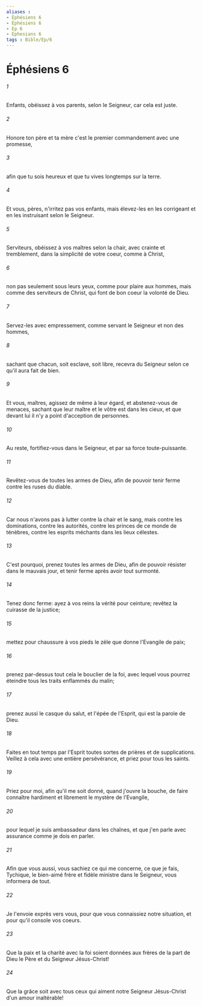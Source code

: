 ```yaml
---
aliases : 
- Éphésiens 6
- Éphésiens 6
- Ep 6
- Ephesians 6
tags : Bible/Ep/6
---
```


# Éphésiens 6

###### 1
Enfants, obéissez à vos parents, selon le Seigneur, car cela est juste.
###### 2
Honore ton père et ta mère c'est le premier commandement avec une promesse,
###### 3
afin que tu sois heureux et que tu vives longtemps sur la terre.
###### 4
Et vous, pères, n'irritez pas vos enfants, mais élevez-les en les corrigeant et en les instruisant selon le Seigneur.
###### 5
Serviteurs, obéissez à vos maîtres selon la chair, avec crainte et tremblement, dans la simplicité de votre coeur, comme à Christ,
###### 6
non pas seulement sous leurs yeux, comme pour plaire aux hommes, mais comme des serviteurs de Christ, qui font de bon coeur la volonté de Dieu.
###### 7
Servez-les avec empressement, comme servant le Seigneur et non des hommes,
###### 8
sachant que chacun, soit esclave, soit libre, recevra du Seigneur selon ce qu'il aura fait de bien.
###### 9
Et vous, maîtres, agissez de même à leur égard, et abstenez-vous de menaces, sachant que leur maître et le vôtre est dans les cieux, et que devant lui il n'y a point d'acception de personnes.
###### 10
Au reste, fortifiez-vous dans le Seigneur, et par sa force toute-puissante.
###### 11
Revêtez-vous de toutes les armes de Dieu, afin de pouvoir tenir ferme contre les ruses du diable.
###### 12
Car nous n'avons pas à lutter contre la chair et le sang, mais contre les dominations, contre les autorités, contre les princes de ce monde de ténèbres, contre les esprits méchants dans les lieux célestes.
###### 13
C'est pourquoi, prenez toutes les armes de Dieu, afin de pouvoir résister dans le mauvais jour, et tenir ferme après avoir tout surmonté.
###### 14
Tenez donc ferme: ayez à vos reins la vérité pour ceinture; revêtez la cuirasse de la justice;
###### 15
mettez pour chaussure à vos pieds le zèle que donne l'Evangile de paix;
###### 16
prenez par-dessus tout cela le bouclier de la foi, avec lequel vous pourrez éteindre tous les traits enflammés du malin;
###### 17
prenez aussi le casque du salut, et l'épée de l'Esprit, qui est la parole de Dieu.
###### 18
Faites en tout temps par l'Esprit toutes sortes de prières et de supplications. Veillez à cela avec une entière persévérance, et priez pour tous les saints.
###### 19
Priez pour moi, afin qu'il me soit donné, quand j'ouvre la bouche, de faire connaître hardiment et librement le mystère de l'Evangile,
###### 20
pour lequel je suis ambassadeur dans les chaînes, et que j'en parle avec assurance comme je dois en parler.
###### 21
Afin que vous aussi, vous sachiez ce qui me concerne, ce que je fais, Tychique, le bien-aimé frère et fidèle ministre dans le Seigneur, vous informera de tout.
###### 22
Je l'envoie exprès vers vous, pour que vous connaissiez notre situation, et pour qu'il console vos coeurs.
###### 23
Que la paix et la charité avec la foi soient données aux frères de la part de Dieu le Père et du Seigneur Jésus-Christ!
###### 24
Que la grâce soit avec tous ceux qui aiment notre Seigneur Jésus-Christ d'un amour inaltérable!
